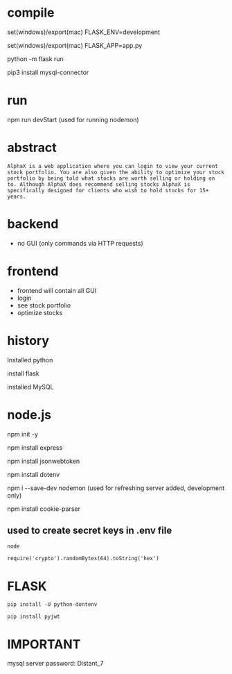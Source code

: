 # compile
set(windows)/export(mac) FLASK_ENV=development

set(windows)/export(mac) FLASK_APP=app.py

python -m flask run

pip3 install mysql-connector

# run

npm run devStart (used for running nodemon)

# abstract
    AlphaX is a web application where you can login to view your current stock portfolio. You are also given the ability to optimize your stock portfolio by being told what stocks are worth selling or holding on to. Although AlphaX does recommend selling stocks AlphaX is specifically designed for clients who wish to hold stocks for 15+ years. 

# backend
* no GUI (only commands via HTTP requests)

# frontend
* frontend will contain all GUI 
* login
* see stock portfolio
* optimize stocks

# history
Installed python

install flask

installed MySQL

# node.js

npm init -y

npm install express

npm install jsonwebtoken

npm install dotenv

npm i --save-dev nodemon (used for refreshing server added, development only)

npm install cookie-parser

## used to create secret keys in .env file
    node 

    require('crypto').randomBytes(64).toString('hex')

# FLASK

    pip install -U python-dontenv

    pip install pyjwt

# IMPORTANT
mysql server password: Distant_7


